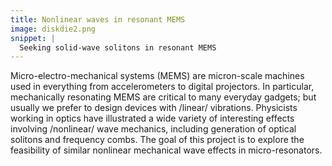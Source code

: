 ```yaml
---
title: Nonlinear waves in resonant MEMS
image: diskdie2.png
snippet: |
  Seeking solid-wave solitons in resonant MEMS
---
```


Micro-electro-mechanical systems (MEMS) are micron-scale machines used in
everything from accelerometers to digital projectors.  In particular,
mechanically resonating MEMS are critical to many everyday gadgets; but usually
we prefer to design devices with /linear/ vibrations.  Physicists working in
optics have illustrated a wide variety of interesting effects involving
/nonlinear/ wave mechanics, including generation of optical solitons and
frequency combs.  The goal of this project is to explore the feasibility
of similar nonlinear mechanical wave effects in micro-resonators.
